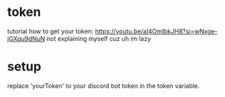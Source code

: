 # token
tutorial how to get your token: https://youtu.be/aI4OmIbkJH8?si=wNxge-jGXqu9dNuN
not explaining myself cuz uh im lazy

# setup
replace 'yourToken' to your discord bot token in the token variable.
